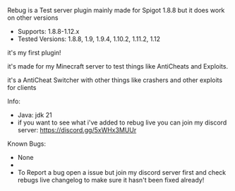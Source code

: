 Rebug is a Test server plugin mainly made for Spigot 1.8.8 but it does work on other versions

- Supports: 1.8.8-1.12.x
- Tested Versions: 1.8.8, 1.9, 1.9.4, 1.10.2, 1.11.2, 1.12

it's my first plugin!

it's made for my Minecraft server to test things like AntiCheats and Exploits.

it's a AntiCheat Switcher with other things like crashers and other exploits for clients


Info:
- Java: jdk 21
- if you want to see what i've added to rebug live you can join my discord server: https://discord.gg/5xWHx3MUUr

Known Bugs:
- None
- 
- To Report a bug open a issue but join my discord server first and check rebugs live changelog to make sure it hasn't been fixed already!
